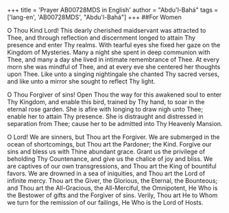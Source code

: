 +++
title = 'Prayer AB00728MDS in English'
author = "Abdu'l-Bahá"
tags = ['lang-en', 'AB00728MDS', "Abdu'l-Bahá"]
+++
##For Women

O Thou Kind Lord! This dearly cherished maidservant was attracted to Thee, and through reflection and discernment longed to attain Thy presence and enter Thy realms. With tearful eyes she fixed her gaze on the Kingdom of Mysteries. Many a night she spent in deep communion with Thee, and many a day she lived in intimate remembrance of Thee. At every morn she was mindful of Thee, and at every eve she centered her thoughts upon Thee. Like unto a singing nightingale she chanted Thy sacred verses, and like unto a mirror she sought to reflect Thy light.

O Thou Forgiver of sins! Open Thou the way for this awakened soul to enter Thy Kingdom, and enable this bird, trained by Thy hand, to soar in the eternal rose garden. She is afire with longing to draw nigh unto Thee; enable her to attain Thy presence. She is distraught and distressed in separation from Thee; cause her to be admitted into Thy Heavenly Mansion.

O Lord! We are sinners, but Thou art the Forgiver. We are submerged in the ocean of shortcomings, but Thou art the Pardoner; the Kind. Forgive our sins and bless us with Thine abundant grace. Grant us the privilege of beholding Thy Countenance, and give us the chalice of joy and bliss. We are captives of our own transgressions, and Thou art the King of bountiful favors. We are drowned in a sea of iniquities, and Thou art the Lord of infinite mercy. Thou art the Giver, the Glorious, the Eternal, the Bounteous; and Thou art the All-Gracious, the All-Merciful, the Omnipotent, He Who is the Bestower of gifts and the Forgiver of sins. Verily, Thou art He to Whom we turn for the remission of our failings, He Who is the Lord of Hosts.
